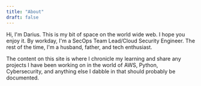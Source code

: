 ```yaml
---
title: "About"
draft: false
---
```


Hi, I'm Darius. This is my bit of space on the world wide web. I hope you enjoy it. By workday, I'm a SecOps Team Lead/Cloud Security Engineer. The rest of the time, I'm a husband, father, and tech enthusiast.

The content on this site is where I chronicle my learning and share any projects I have been working on in the world of AWS, Python, Cybersecurity, and anything else I dabble in that should probably be documented.